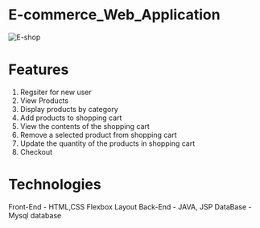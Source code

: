 # E-commerce_Web_Application

![E-shop](https://user-images.githubusercontent.com/93736142/157778208-39a6f811-2d8d-4c87-9191-ba3cceaacf9c.gif)

# Features
1. Regsiter for new user
2. View Products
3. Display products by category
4. Add products to shopping cart
5. View the contents of the shopping cart
6. Remove a selected product from shopping cart
7. Update the quantity of the products in shopping cart
8. Checkout
# Technologies
Front-End - HTML,CSS Flexbox Layout
Back-End - JAVA, JSP
DataBase - Mysql database
